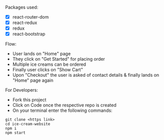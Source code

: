 Packages used:

-   [x] react-router-dom
-   [x] react-redux
-   [x] redux
-   [x] react-bootstrap

Flow:

-   User lands on "Home" page
-   They click on "Get Started" for placing order
-   Multiple ice creams can be ordered
-   Finally user clicks on "Show Cart"
-   Upon "Checkout" the user is asked of contact details & finally lands on "Home" page again

For Developers:

-   Fork this project
-   Click on Code once the respective repo is created
-   On your terminal enter the following commands:

```
git clone <https link>
cd ice-cream-website
npm i
npm start
```
